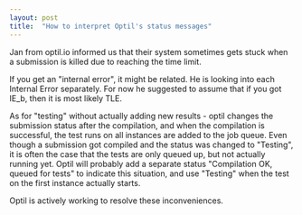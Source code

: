 ```yaml
---
layout: post
title:  "How to interpret Optil's status messages"
---
```

Jan from optil.io informed us that their system sometimes gets stuck when a submission is killed due to reaching the time limit.

If you get an "internal error", it might be related.
He is looking into each Internal Error separately.
For now he suggested to assume that if you got IE_b, 
then it is most likely TLE. 
 
As for "testing" without actually adding 
new results - optil changes the submission status after 
the compilation, and when the compilation is successful,
the test runs on all instances are added to the job queue.
Even though a submission got compiled and the status was changed to "Testing",
it is often the case that the tests are only queued up, but not actually running yet.
Optil will probably add a separate status "Compilation OK, queued for tests" to indicate this situation,
and use "Testing" when the test on the first instance actually starts.
 
Optil is actively working to resolve these inconveniences.

